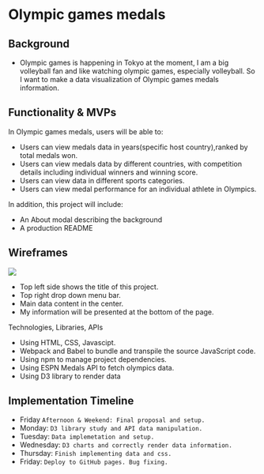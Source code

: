 # Olympic games medals

## Background
* Olympic games is happening in Tokyo at the moment, I am a big volleyball fan and like watching olympic games, especially volleyball. So I want to make a data visualization of Olympic games medals information.


## Functionality & MVPs

In Olympic games medals, users will be able to:

* Users can view medals data in years(specific host country),ranked by total medals won.
* Users can view medals data by different countries, with competition details including individual winners and winning score.
* Users can view data in different sports categories.
* Users can view medal performance for an individual athlete in Olympics.

In addition, this project will include:

* An About modal describing the background
* A production README


## Wireframes

<img src="https://app-leel-pro.s3.us-west-1.amazonaws.com/Homepage.png"/>

* Top left side shows the title of this project.
* Top right drop down menu bar.
* Main data content in the center.
* My information will be presented at the bottom of the page.

Technologies, Libraries, APIs
* Using HTML, CSS, Javascipt.
* Webpack and Babel to bundle and transpile the source JavaScript code.
* Using npm to manage project dependencies.
* Using ESPN Medals API to fetch olympics data.
* Using D3 library to render data 

## Implementation Timeline
* Friday `Afternoon & Weekend: Final proposal and setup.`
* Monday: `D3 library study and API data manipulation.` 
* Tuesday: `Data implemetation and setup.`
* Wednesday: `D3 charts and correctly render data information.`
* Thursday: `Finish implementing data and css.`
* Friday: `Deploy to GitHub pages. Bug fixing.`




